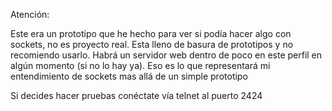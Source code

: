 Atención:

Este era un prototipo que he hecho para ver si podía hacer algo con sockets, no es proyecto real.
Esta lleno de basura de prototipos y no recomiendo usarlo.
Habrá un servidor web dentro de poco en este perfil en algún momento (si no lo hay ya).
Eso es lo que representará mi entendimiento de sockets mas allá de un simple prototipo

Si decides hacer pruebas conéctate vía telnet al puerto 2424
